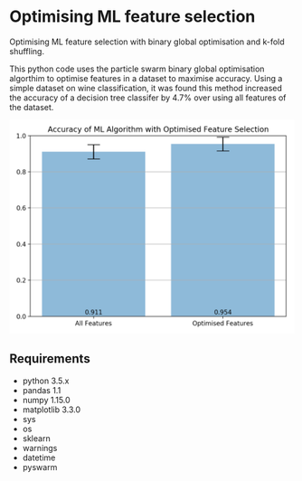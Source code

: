 # Optimising ML feature selection
Optimising ML feature selection with binary global optimisation and k-fold shuffling.

This python code uses the particle swarm binary global optimisation algorthim to optimise features in a dataset to maximise accuracy. Using a simple dataset on wine classification, it was found this method increased the accuracy of a decision tree classifer by 4.7% over using all features of the dataset.

![Test video 1](AccuracyML.png)

## Requirements
* python 3.5.x
* pandas 1.1
* numpy 1.15.0
* matplotlib 3.3.0
* sys
* os
* sklearn
* warnings
* datetime
* pyswarm


